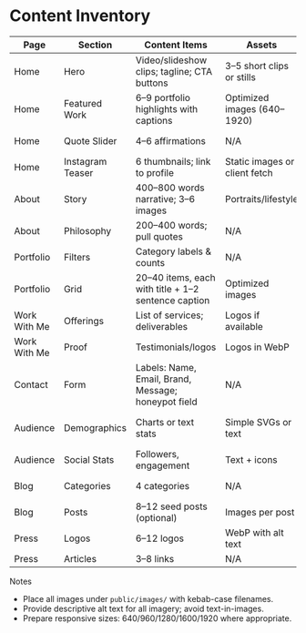 # Content Inventory

| Page         | Section          | Content Items                                       | Assets                        | SEO Notes                         |
| ------------ | ---------------- | --------------------------------------------------- | ----------------------------- | --------------------------------- |
| Home         | Hero             | Video/slideshow clips; tagline; CTA buttons         | 3–5 short clips or stills     | Primary keyword + brand tagline   |
| Home         | Featured Work    | 6–9 portfolio highlights with captions              | Optimized images (640–1920)   | Link to detailed portfolio        |
| Home         | Quote Slider     | 4–6 affirmations                                    | N/A                           | Internal linking optional         |
| Home         | Instagram Teaser | 6 thumbnails; link to profile                       | Static images or client fetch | Nofollow external as needed       |
| About        | Story            | 400–800 words narrative; 3–6 images                 | Portraits/lifestyle           | Use subheadings; alt text         |
| About        | Philosophy       | 200–400 words; pull quotes                          | N/A                           | Target "mindset", "manifestation" |
| Portfolio    | Filters          | Category labels & counts                            | N/A                           | Descriptive headings              |
| Portfolio    | Grid             | 20–40 items, each with title + 1–2 sentence caption | Optimized images              | Captions include location/brand   |
| Work With Me | Offerings        | List of services; deliverables                      | Logos if available            | CTA-focused copy                  |
| Work With Me | Proof            | Testimonials/logos                                  | Logos in WebP                 | Structured list                   |
| Contact      | Form             | Labels: Name, Email, Brand, Message; honeypot field | N/A                           | Clear success/error messages      |
| Audience     | Demographics     | Charts or text stats                                | Simple SVGs or text           | Keywords: audience, demographics  |
| Audience     | Social Stats     | Followers, engagement                               | Text + icons                  | Up-to-date figures                |
| Blog         | Categories       | 4 categories                                        | N/A                           | Category landing meta             |
| Blog         | Posts            | 8–12 seed posts (optional)                          | Images per post               | Descriptive titles/descriptions   |
| Press        | Logos            | 6–12 logos                                          | WebP with alt text            | Link to sources                   |
| Press        | Articles         | 3–8 links                                           | N/A                           | External rel attrs                |

Notes

- Place all images under `public/images/` with kebab-case filenames.
- Provide descriptive alt text for all imagery; avoid text-in-images.
- Prepare responsive sizes: 640/960/1280/1600/1920 where appropriate.
